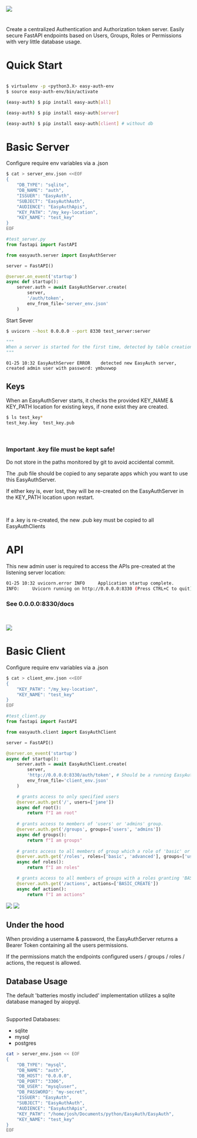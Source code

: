 ![](./images/logo_t.png)
<br>
#
Create a centralized Authentication and Authorization token server. Easily secure FastAPI endpoints based on Users, Groups, Roles or Permissions with very little database usage.

# Quick Start
```bash

$ virtualenv -p <python3.X> easy-auth-env
$ source easy-auth-env/bin/activate

(easy-auth) $ pip install easy-auth[all]

(easy-auth) $ pip install easy-auth[server] 

(easy-auth) $ pip install easy-auth[client] # without db 

```
#  Basic Server

Configure require env variables via a .json
```Bash
$ cat > server_env.json <<EOF
{
    "DB_TYPE": "sqlite",
    "DB_NAME": "auth",
    "ISSUER": "EasyAuth",
    "SUBJECT": "EasyAuthAuth",
    "AUDIENCE": "EasyAuthApis",
    "KEY_PATH": "/my_key-location",
    "KEY_NAME": "test_key"
}
EOF
```


```python
#test_server.py
from fastapi import FastAPI

from easyauth.server import EasyAuthServer

server = FastAPI()

@server.on_event('startup')
async def startup():
    server.auth = await EasyAuthServer.create(
        server, 
        '/auth/token',
        env_from_file='server_env.json'
    )

```
Start Sever
```bash
$ uvicorn --host 0.0.0.0 --port 8330 test_server:server
```
```python
"""
When a server is started for the first time, detected by table creation (database tables not existing yet), a new admin user / group / role / action is created automatically, search in logs for # the password:
"""
```

```
01-25 10:32 EasyAuthServer ERROR    detected new EasyAuth server, created admin user with password: ymbuvwop
```

## Keys
When an EasyAuthServer starts, it checks the provided KEY_NAME  & KEY_PATH location for existing keys, if none exist they are created.
<br>

```bash
$ ls test_key*
test_key.key  test_key.pub
```
<br>

### Important .key file must be kept safe!
Do not store in the paths monitored by git to avoid accidental commit.
<br>

The .pub file should be copied to any separate apps which you want to use this EasyAuthServer.
<br>

 If either key is, ever lost, they will be re-created on the EasyAuthServer in the KEY_PATH location upon restart. 

<br>

If a .key is re-created, the new .pub key must be copied to all EasyAuthClients
<br>

# API

This new admin user is required to access the APIs pre-created at
the listening server location:
```bash
01-25 10:32 uvicorn.error INFO     Application startup complete.
INFO:     Uvicorn running on http://0.0.0.0:8330 (Press CTRL+C to quit)
```
### See 0.0.0.0:8330/docs
<br>

![](images/api.png)

# Basic Client

Configure require env variables via a .json
```Bash
$ cat > client_env.json <<EOF
{
    "KEY_PATH": "/my_key-location",
    "KEY_NAME": "test_key"
}
EOF
```

```python
#test_client.py
from fastapi import FastAPI

from easyauth.client import EasyAuthClient

server = FastAPI()

@server.on_event('startup')
async def startup():
    server.auth = await EasyAuthClient.create(
        server, 
        'http://0.0.0.0:8330/auth/token', # Should be a running EasyAuthServer 
        env_from_file='client_env.json'
    )

    # grants access to only specified users
    @server.auth.get('/', users=['jane'])
    async def root():
        return f"I am root"
    
    # grants access to members of 'users' or 'admins' group.
    @server.auth.get('/groups', groups=['users', 'admins'])
    async def groups():
        return f"I am groups"
    
    # grants access to all members of group which a role of 'basic' or advanced, or member 'users' group
    @server.auth.get('/roles', roles=['basic', 'advanced'], groups=['users'])
    async def roles():
        return f"I am roles"

    # grants access to all members of groups with a roles granting 'BASIC_CREATE'
    @server.auth.get('/actions', actions=['BASIC_CREATE'])
    async def action():
        return f"I am actions"
```
![](images/client.png)
![](images/OAuth.png)

## Under the hood

When providing a username & password, the EasyAuthServer returns a Bearer Token containing all the users permissions. 
<br>

If the permissions match the endpoints configured users / groups / roles / actions, the request is allowed. 


## Database Usage
The default 'batteries mostly included' implementation utilizes a sqlite database managed by aiopyql.
<br><br>

Supported Databases: <br>
* sqlite
* mysql
* postgres

```bash
cat > server_env.json << EOF
{
    "DB_TYPE": "mysql",
    "DB_NAME": "auth",
    "DB_HOST": "0.0.0.0",
    "DB_PORT": "3306",
    "DB_USER": "mysqluser",
    "DB_PASSWORD": "my-secret",
    "ISSUER": "EasyAuth",
    "SUBJECT": "EasyAuthAuth",
    "AUDIENCE": "EasyAuthApis",
    "KEY_PATH": "/home/josh/Documents/python/EasyAuth/EasyAuth",
    "KEY_NAME": "test_key"
}
EOF
```
